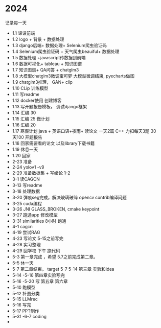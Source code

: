 # 2024
记录每一天
- 1.1  课设前端
- 1.2  logo + 背景  + 数据处理
- 1.3 django后端+ 数据处理+ Selenium爬虫验证码
- 1.4 Selenium爬虫验证码 + 天气爬虫beauiful+ 数据处理
- 1.5 数据处理 +javascript传数据到前端
- 1.6 数据可视化+ tableau + 知识图谱
- 1.7 知识图谱+ QA问答 + chatglm3
- 1.8 大模型chatglm3微调宝可梦 大模型微调结束, pyecharts做图
- 1.9 chatglm3推理， GAN+ clip
- 1.10 CLip 训练模型
- 1.11 写readme
- 1.12  docker使用  创建博客
- 1.13  写开题报告模板， 调试django框架
- 1.14 汇编 30 
- 1.15  汇编  25   做计划
- 1.16 汇编 20   
- 1.17  寒假计划  java + 英语口语+夜雨+ 读论文 一天2篇 C++ 力扣每天3题 30天100 开题报告
- 1.18  回家需要看的论文 以及library下载书籍
- 1.19 休息一天
- 1.20 回家
- 2-23  准备
- 2-24  yolov1 -v9
- 2-29  准备数据集  + 写绪论 1-2
- 3-1   读CAGCN
- 3-13 写readme
- 3-18 处理数据
- 3-20  弹痕seg完成，解决玻璃破碎 opencv contrib编译问题
- 3-25 cuda编程
- 3-26 JNI GLASS_BROKEN, cmake keypoint
- 3-27 跑通app 修改模型
- 3-31 similarities  8小时 跑通
- 4-1  cagcn
- 4-19  尝试RAG
- 4-23  写论文    5-15之前写完
- 4-28 实习整理
- 4-29 回学校 下午 跑代码
- 5-3  第一章完成 ，希望 5.7之前完成第二章。
-  5-5 休一天
-  5-7 第二章结束。   target  5-7  5-14  第三章 实验和idea
-  5-14 -5-16   第四章实验写完   
-   5-16  -5-20 写 第五章   第六章
-   5-10 跑模型
-   5-12  补图分类
-   5-15  LLMrec
-   5-16 写完
-   5-17  PPT制作
-   5-31  -6-7   coding
-   
